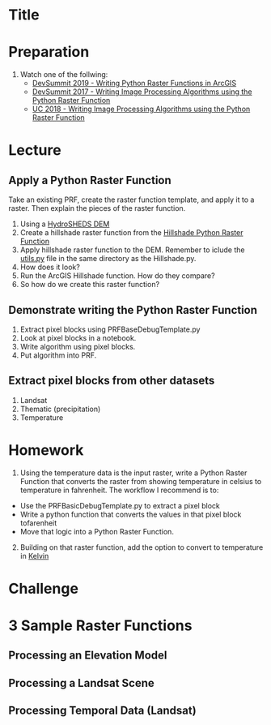 # Title

# Preparation
1. Watch one of the follwing:
    - [DevSummit 2019 - Writing Python Raster Functions in ArcGIS](https://www.esri.com/videos/watch?videoid=FenT61l-xyQ&title=writing-image-processing-algorithms-using-the-python-raster-function)
    - [DevSummit 2017 - Writing Image Processing Algorithms using the Python Raster Function](https://www.esri.com/videos/watch?videoid=OgwnKRrVHN0)
    - [UC 2018 - Writing Image Processing Algorithms using the Python Raster Function](https://www.esri.com/videos/watch?videoid=FenT61l-xyQ&title=writing-image-processing-algorithms-using-the-python-raster-function)

# Lecture
## Apply a Python Raster Function
Take an existing PRF, create the raster function template, and apply it to a raster. Then explain the pieces of the raster function.
1. Using a [HydroSHEDS DEM](https://hydrosheds.cr.usgs.gov/dataavail.php)
2. Create a hillshade raster function from the [Hillshade Python Raster Function](https://github.com/Esri/raster-functions/blob/master/functions/Hillshade.py)
3. Apply hillshade raster function to the DEM. Remember to iclude the [utils.py](https://github.com/Esri/raster-functions/blob/master/functions/utils.py) file in the same directory as the Hillshade.py.
4. How does it look?
5. Run the ArcGIS Hillshade function. How do they compare?
6. So how do we create this raster function?

## Demonstrate writing the Python Raster Function
1. Extract pixel blocks using PRFBaseDebugTemplate.py
2. Look at pixel blocks in a notebook.
3. Write algorithm using pixel blocks.
4. Put algorithm into PRF.

## Extract pixel blocks from other datasets
1. Landsat
2. Thematic (precipitation)
3. Temperature

# Homework
1. Using the temperature data is the input raster, write a Python Raster Function that converts the raster from showing temperature in celsius to temperature in fahrenheit. The workflow I recommend is to:
- Use the PRFBasicDebugTemplate.py to extract a pixel block
- Write a python function that converts the values in that pixel block tofarenheit
- Move that logic into a Python Raster Function.

2. Building on that raster function, add the option to convert to temperature in [Kelvin](https://www.rapidtables.com/convert/temperature/how-celsius-to-kelvin.html)

# Challenge

# 3 Sample Raster Functions
## Processing an Elevation Model

## Processing a Landsat Scene

## Processing Temporal Data (Landsat)
